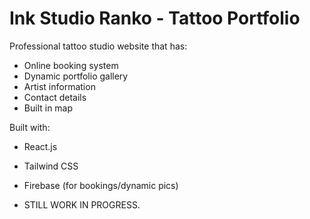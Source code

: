 # Ink Studio Ranko - Tattoo Portfolio

Professional tattoo studio website that has:
- Online booking system
- Dynamic portfolio gallery
- Artist information
- Contact details
- Built in map

Built with:
- React.js
- Tailwind CSS
- Firebase (for bookings/dynamic pics)

- STILL WORK IN PROGRESS.
